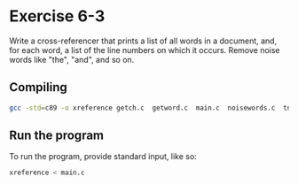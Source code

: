 # Exercise 6-3

Write a cross-referencer that prints a list of all words in a document, and, for each word,
a list of the line numbers on which it occurs. Remove noise words like "the", "and", and
so on.

## Compiling

```bash
gcc -std=c89 -o xreference getch.c  getword.c  main.c  noisewords.c  tnode.c
```

## Run the program

To run the program, provide standard input, like so:

```bash
xreference < main.c
```
